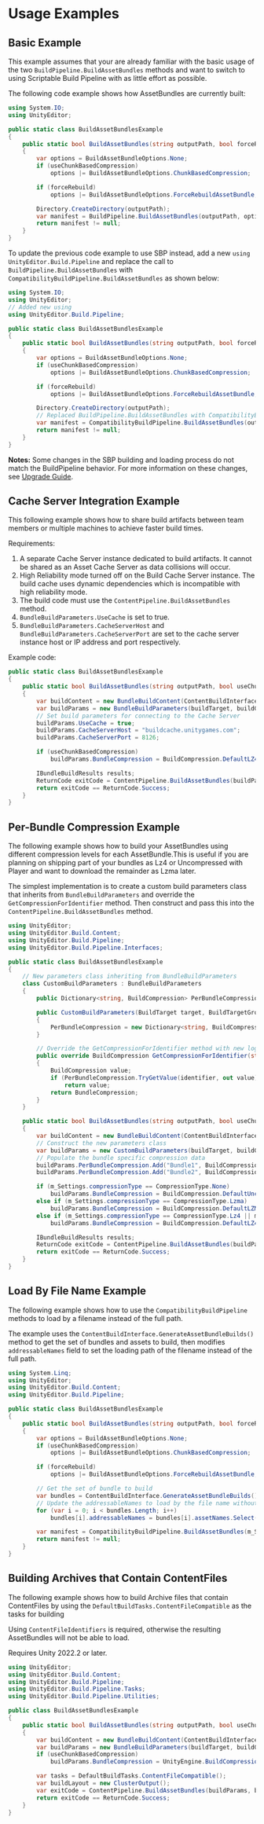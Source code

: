 # Usage Examples

## Basic Example
This example assumes that your are already familiar with the basic usage of the two `BuildPipeline.BuildAssetBundles` methods and want to switch to using Scriptable Build Pipeline with as little effort  as possible.

The following code example shows how AssetBundles are currently built:

```csharp
using System.IO;
using UnityEditor;

public static class BuildAssetBundlesExample
{
    public static bool BuildAssetBundles(string outputPath, bool forceRebuild, bool useChunkBasedCompression, BuildTarget buildTarget)
    {
        var options = BuildAssetBundleOptions.None;
        if (useChunkBasedCompression)
            options |= BuildAssetBundleOptions.ChunkBasedCompression;

        if (forceRebuild)
            options |= BuildAssetBundleOptions.ForceRebuildAssetBundle;

        Directory.CreateDirectory(outputPath);
        var manifest = BuildPipeline.BuildAssetBundles(outputPath, options, buildTarget);
        return manifest != null;
    }
}
```

To update the previous code example to use SBP instead, add a new `using UnityEditor.Build.Pipeline` and replace the call to `BuildPipeline.BuildAssetBundles` with `CompatibilityBuildPipeline.BuildAssetBundles` as shown below:

```csharp
using System.IO;
using UnityEditor;
// Added new using
using UnityEditor.Build.Pipeline;

public static class BuildAssetBundlesExample
{
    public static bool BuildAssetBundles(string outputPath, bool forceRebuild, bool useChunkBasedCompression, BuildTarget buildTarget)
    {
        var options = BuildAssetBundleOptions.None;
        if (useChunkBasedCompression)
            options |= BuildAssetBundleOptions.ChunkBasedCompression;

        if (forceRebuild)
            options |= BuildAssetBundleOptions.ForceRebuildAssetBundle;

        Directory.CreateDirectory(outputPath);
        // Replaced BuildPipeline.BuildAssetBundles with CompatibilityBuildPipeline.BuildAssetBundles here
        var manifest = CompatibilityBuildPipeline.BuildAssetBundles(outputPath, options, buildTarget);
        return manifest != null;
    }
}
```
**Notes:** Some changes in the SBP building and loading process do not match the BuildPipeline behavior. For more information on these changes, see [Upgrade Guide](UpgradeGuide.md).

## Cache Server Integration Example
This following example shows how to share build artifacts between team members or multiple machines to achieve faster build times.

Requirements:
1. A separate Cache Server instance dedicated to build artifacts. It cannot be shared as an Asset Cache Server as data collisions will occur.
2. High Reliability mode turned off on the Build Cache Server instance. The build cache uses dynamic dependencies which is incompatible with high reliability mode.
3. The build code must use the `ContentPipeline.BuildAssetBundles` method.
4. `BundleBuildParameters.UseCache` is set to true.
5. `BundleBuildParameters.CacheServerHost` and `BundleBuildParameters.CacheServerPort` are set to the cache server instance host or IP address and port respectively.

Example code:

```csharp
public static class BuildAssetBundlesExample
{
    public static bool BuildAssetBundles(string outputPath, bool useChunkBasedCompression, BuildTarget buildTarget, BuildTargetGroup buildGroup)
    {
        var buildContent = new BundleBuildContent(ContentBuildInterface.GenerateAssetBundleBuilds());
        var buildParams = new BundleBuildParameters(buildTarget, buildGroup, outputPath);
        // Set build parameters for connecting to the Cache Server
        buildParams.UseCache = true;
        buildParams.CacheServerHost = "buildcache.unitygames.com";
        buildParams.CacheServerPort = 8126;

        if (useChunkBasedCompression)
            buildParams.BundleCompression = BuildCompression.DefaultLZ4;

        IBundleBuildResults results;
        ReturnCode exitCode = ContentPipeline.BuildAssetBundles(buildParams, buildContent, out results);
        return exitCode == ReturnCode.Success;
    }
}
```

## Per-Bundle Compression Example
The following example shows how to build your AssetBundles using different compression levels for each AssetBundle.This is useful if you are planning on shipping part of your bundles as Lz4 or Uncompressed with Player and want to download the remainder as Lzma later.

The simplest implementation is to create a custom build parameters class that inherits from `BundleBuildParameters` and override the `GetCompressionForIdentifier` method. Then construct and pass this into the `ContentPipeline.BuildAssetBundles` method.

```csharp
using UnityEditor;
using UnityEditor.Build.Content;
using UnityEditor.Build.Pipeline;
using UnityEditor.Build.Pipeline.Interfaces;

public static class BuildAssetBundlesExample
{
    // New parameters class inheriting from BundleBuildParameters
    class CustomBuildParameters : BundleBuildParameters
    {
        public Dictionary<string, BuildCompression> PerBundleCompression { get; set; }

        public CustomBuildParameters(BuildTarget target, BuildTargetGroup group, string outputFolder) : base(target, group, outputFolder)
        {
            PerBundleCompression = new Dictionary<string, BuildCompression>();
        }

        // Override the GetCompressionForIdentifier method with new logic
        public override BuildCompression GetCompressionForIdentifier(string identifier)
        {
            BuildCompression value;
            if (PerBundleCompression.TryGetValue(identifier, out value))
                return value;
            return BundleCompression;
        }
    }

    public static bool BuildAssetBundles(string outputPath, bool useChunkBasedCompression, BuildTarget buildTarget, BuildTargetGroup buildGroup)
    {
        var buildContent = new BundleBuildContent(ContentBuildInterface.GenerateAssetBundleBuilds());
        // Construct the new parameters class
        var buildParams = new CustomBuildParameters(buildTarget, buildGroup, outputPath);
        // Populate the bundle specific compression data
        buildParams.PerBundleCompression.Add("Bundle1", BuildCompression.DefaultUncompressed);
        buildParams.PerBundleCompression.Add("Bundle2", BuildCompression.DefaultLZMA);

        if (m_Settings.compressionType == CompressionType.None)
            buildParams.BundleCompression = BuildCompression.DefaultUncompressed;
        else if (m_Settings.compressionType == CompressionType.Lzma)
            buildParams.BundleCompression = BuildCompression.DefaultLZMA;
        else if (m_Settings.compressionType == CompressionType.Lz4 || m_Settings.compressionType == CompressionType.Lz4HC)
            buildParams.BundleCompression = BuildCompression.DefaultLZ4;

        IBundleBuildResults results;
        ReturnCode exitCode = ContentPipeline.BuildAssetBundles(buildParams, buildContent, out results);
        return exitCode == ReturnCode.Success;
    }
}
```

## Load By File Name Example
The following example shows how to use the `CompatibilityBuildPipeline` methods to load by a filename instead of the full path.

The example uses the `ContentBuildInterface.GenerateAssetBundleBuilds()` method to get the set of bundles and assets to build, then modifies `addressableNames` field to set the loading path of the filename instead of the full path.

```csharp
using System.Linq;
using UnityEditor;
using UnityEditor.Build.Content;
using UnityEditor.Build.Pipeline;

public static class BuildAssetBundlesExample
{
    public static bool BuildAssetBundles(string outputPath, bool forceRebuild, bool useChunkBasedCompression, BuildTarget buildTarget)
    {
        var options = BuildAssetBundleOptions.None;
        if (useChunkBasedCompression)
            options |= BuildAssetBundleOptions.ChunkBasedCompression;

        if (forceRebuild)
            options |= BuildAssetBundleOptions.ForceRebuildAssetBundle;

        // Get the set of bundle to build
        var bundles = ContentBuildInterface.GenerateAssetBundleBuilds();
        // Update the addressableNames to load by the file name without extension
        for (var i = 0; i < bundles.Length; i++)
            bundles[i].addressableNames = bundles[i].assetNames.Select(Path.GetFileNameWithoutExtension).ToArray();

        var manifest = CompatibilityBuildPipeline.BuildAssetBundles(m_Settings.outputPath, bundles, options, m_Settings.buildTarget);
        return manifest != null;
    }
}
```

## Building Archives that Contain ContentFiles
The following example shows how to build Archive files that contain ContentFiles by using the `DefaultBuildTasks.ContentFileCompatible` as the tasks for building

Using `ContentFileIdentifiers` is required, otherwise the resulting AssetBundles will not be able to load. 

Requires Unity 2022.2 or later.
```csharp
using UnityEditor;
using UnityEditor.Build.Content;
using UnityEditor.Build.Pipeline;
using UnityEditor.Build.Pipeline.Tasks;
using UnityEditor.Build.Pipeline.Utilities;

public class BuildAssetBundlesExample
{
    public static bool BuildAssetBundles(string outputPath, bool useChunkBasedCompression, BuildTarget buildTarget, BuildTargetGroup buildGroup)
    {
        var buildContent = new BundleBuildContent(ContentBuildInterface.GenerateAssetBundleBuilds());
        var buildParams = new BundleBuildParameters(buildTarget, buildGroup, outputPath);
        if (useChunkBasedCompression)
            buildParams.BundleCompression = UnityEngine.BuildCompression.LZ4;

        var tasks = DefaultBuildTasks.ContentFileCompatible();
        var buildLayout = new ClusterOutput();
        var exitCode = ContentPipeline.BuildAssetBundles(buildParams, buildContent, out _, tasks, new ContentFileIdentifiers(), buildLayout);
        return exitCode == ReturnCode.Success;
    }
}
```
